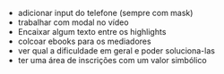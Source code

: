 - adicionar input do telefone (sempre com mask)
- trabalhar com modal no vídeo
- Encaixar algum texto entre os highlights
- colcoar ebooks para os mediadores
- ver qual a dificuldade em geral e poder soluciona-las
- ter uma área de inscrições com um valor simbólico
